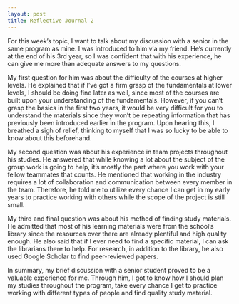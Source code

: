 ```yaml
---
layout: post
title: Reflective Journal 2
---
```

For this week’s topic, I want to talk about my discussion with a senior in the same program as mine. I was introduced to him via my friend. He’s currently at the end of his 3rd year, so I was confident that with his experience, he can give me more than adequate answers to my questions.

My first question for him was about the difficulty of the courses at higher levels. He explained that if I’ve got a firm grasp of the fundamentals at lower levels, I should be doing fine later as well, since most of the courses are built upon your understanding of the fundamentals. However, if you can’t grasp the basics in the first two years, it would be very difficult for you to understand the materials since they won’t be repeating information that has previously been introduced earlier in the program. Upon hearing this, I breathed a sigh of relief, thinking to myself that I was so lucky to be able to know about this beforehand.

My second question was about his experience in team projects throughout his studies. He answered that while knowing a lot about the subject of the group work is going to help, it’s mostly the part where you work with your fellow teammates that counts. He mentioned that working in the industry requires a lot of collaboration and communication between every member in the team. Therefore, he told me to utilize every chance I can get in my early years to practice working with others while the scope of the project is still small.

My third and final question was about his method of finding study materials. He admitted that most of his learning materials were from the school’s library since the resources over there are already plentiful and high quality enough. He also said that if I ever need to find a specific material, I can ask the librarians there to help. For research, in addition to the library, he also used Google Scholar to find peer-reviewed papers. 

In summary, my brief discussion with a senior student proved to be a valuable experience for me. Through him, I got to know how I should plan my studies throughout the program, take every chance I get to practice working with different types of people and find quality study material. 

